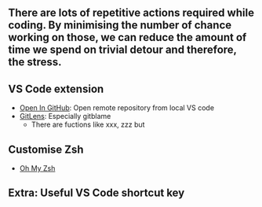 <!-- # Customise your coding environment for better productivity -->
## There are lots of repetitive actions required while coding. By minimising the number of chance working on those, we can reduce the amount of time we spend on trivial detour and therefore, the stress.


## VS Code extension
- [Open In GitHub](https://marketplace.visualstudio.com/items?itemName=sysoev.vscode-open-in-github): Open remote repository from local VS code
- [GitLens](https://marketplace.visualstudio.com/items?itemName=eamodio.gitlens): Especially gitblame
  - There are fuctions like xxx, zzz but 
## Customise Zsh
- [Oh My Zsh](https://ohmyz.sh/)
## Extra: Useful VS Code shortcut key
